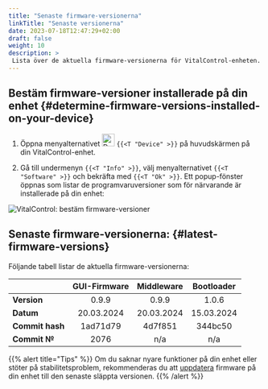 ```yaml
---
title: "Senaste firmware-versionerna"
linkTitle: "Senaste versionerna"
date: 2023-07-18T12:47:29+02:00
draft: false
weight: 10
description: >
 Lista över de aktuella firmware-versionerna för VitalControl-enheten.
---
```


## Bestäm firmware-versioner installerade på din enhet {#determine-firmware-versions-installed-on-your-device}

1. Öppna menyalternativet <img src="/icons/device.svg" width="25" align="bottom" alt="Device" /> `{{<T "Device" >}}` på huvudskärmen på din VitalControl-enhet.

2. Gå till undermenyn `{{<T "Info" >}}`, välj menyalternativet `{{<T "Software" >}}` och bekräfta med `{{<T "Ok" >}}`. Ett popup-fönster öppnas som listar de programvaruversioner som för närvarande är installerade på din enhet:

![VitalControl: bestäm firmware-versioner](../images/firmware-versions.png "Visa firmware-versioner")

## Senaste firmware-versionerna: {#latest-firmware-versions}

Följande tabell listar de aktuella firmware-versionerna:

|                 | GUI-Firmware | Middleware  | Bootloader |
|-----------------|:------------:|:-----------:|:----------:|
| **Version**     | 0.9.9        | 0.9.9       | 1.0.6      |
| **Datum**       | 20.03.2024   | 20.03.2024  | 15.03.2024 |
| **Commit hash** | 1ad71d79     | 4d7f851     | 344bc50    |
| **Commit №**    | 2076         | n/a         | n/a        |

{{% alert title="Tips" %}}
Om du saknar nyare funktioner på din enhet eller stöter på stabilitetsproblem, rekommenderas du att [uppdatera](../update/) firmware på din enhet till den senaste släppta versionen.
{{% /alert %}}
